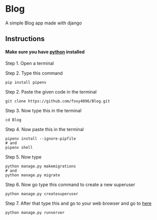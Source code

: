 # Blog
A simple Blog app made with django


<h2>Instructions</h2>

<h4>Make sure you have <a href="https://python.org/downloads/"> python</a> installed</h4>

Step 1. Open a terminal

Step 2. Type this command
```
pip install pipenv
```

Step 2. Paste the given code in the terminal
```
git clone https://github.com/foxy4096/Blog.git
```
Step 3. Now type this in the terminal
```
cd Blog
```
Step 4. Now paste this in the terminal
```
pipenv install --ignore-pipfile
# and 
pipenv shell
```
Step 5. Now type
```
python manage.py makemigrations
# and
python manage.py migrate
```
Step 6. Now go type this command to create a new superuser
```
python manage.py createsuperuser
```
Step 7. After that type this and go to your web browser and go to <a href="http://localhost:8000">here</a>
```
python manage.py runserver
```

